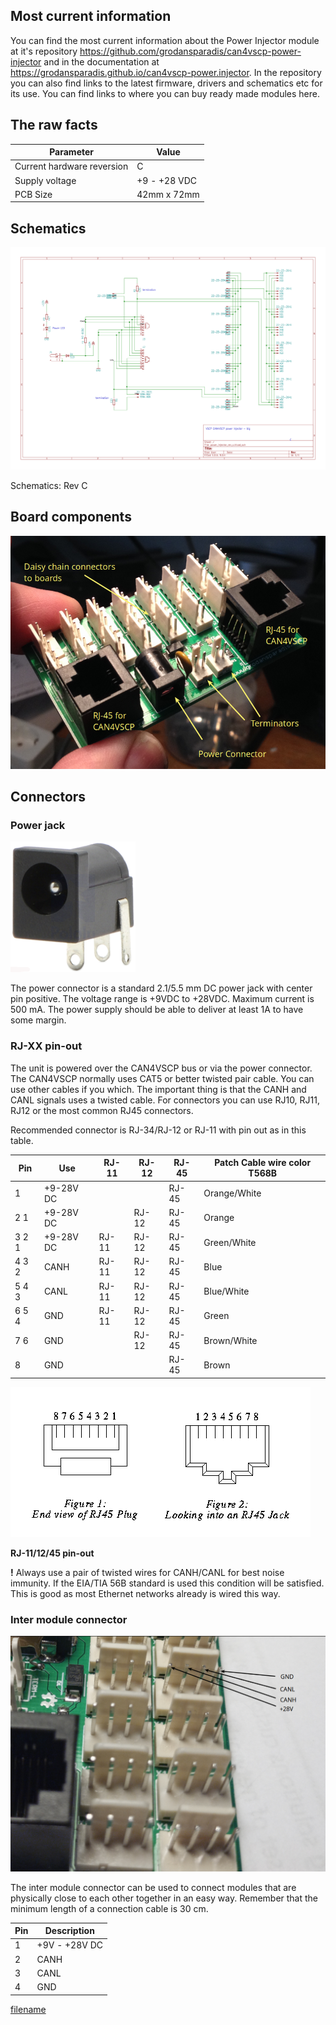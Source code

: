 
## Most current information

You can find the most current information about the Power Injector module at it's repository <https://github.com/grodansparadis/can4vscp-power-injector> and in the documentation at 
<https://grodansparadis.github.io/can4vscp-power.injector>. In the repository you can
also find links to the latest firmware, drivers and schematics etc for
its use. You can find links to where you can buy ready made modules here.

## The raw facts

| Parameter                     | Value         |
| ----------------------------- | ------------- |
| Current hardware reversion    | C             |
| Supply voltage                | \+9 - +28 VDC |
| PCB Size                      | 42mm x 72mm   |

## Schematics

![power_injector_rev_c.svg](./images/power_injector_rev_c.svg)

Schematics: Rev C 

## Board components

![power_injector_board_components.png](./images/power_injector_board_components.png)

## Connectors

### Power jack
![](./images/power-jack-small.png)

The power connector is a standard 2.1/5.5 mm DC power jack with center pin positive. The voltage range is +9VDC to +28VDC. Maximum current is 500 mA. The power supply should be able to deliver at least 1A to have some margin.

### RJ-XX pin-out

The unit is powered over the CAN4VSCP bus or via the power connector. The CAN4VSCP normally uses CAT5 or better twisted pair cable. You can use other cables if you which. The important thing is that the CANH and CANL signals uses a twisted cable. For connectors you can use RJ10, RJ11, RJ12 or the most common RJ45 connectors.

Recommended connector is RJ-34/RJ-12 or RJ-11 with pin out as in this
table.

| Pin   | Use        | RJ-11 | RJ-12 | RJ-45 | Patch Cable wire color T568B |
| ----- | ---------- | ----- | ----- | ----- | ---------------------------- |
| 1     | \+9-28V DC |       |       | RJ-45 | Orange/White                 |
| 2 1   | \+9-28V DC |       | RJ-12 | RJ-45 | Orange                       |
| 3 2 1 | \+9-28V DC | RJ-11 | RJ-12 | RJ-45 | Green/White                  |
| 4 3 2 | CANH       | RJ-11 | RJ-12 | RJ-45 | Blue                         |
| 5 4 3 | CANL       | RJ-11 | RJ-12 | RJ-45 | Blue/White                   |
| 6 5 4 | GND        | RJ-11 | RJ-12 | RJ-45 | Green                        |
| 7 6   | GND        |       | RJ-12 | RJ-45 | Brown/White                  |
| 8     | GND        |       |       | RJ-45 | Brown                        |



![RJ-11/12/45 pin-out](./images/rj45.jpg) 


**RJ-11/12/45 pin-out**

**!** Always use a pair of twisted wires for CANH/CANL for best noise immunity. If the EIA/TIA 56B standard is used this condition will be satisfied. This is good as most Ethernet networks already is wired this way.

### Inter module connector

![daisy-chain-connector.png](./images/daisy-chain-connector-pinout.png)


The inter module connector can be used to connect modules that are physically close to each other together in an easy way. Remember that the minimum length of a connection cable is 30 cm.

| Pin | Description             |
| --- | ----------------------- |
| 1   | +9V - +28V DC           |
| 2   | CANH                    |
| 3   | CANL                    |
| 4   | GND                     |


  
[filename](./bottom-copyright.md ':include')
